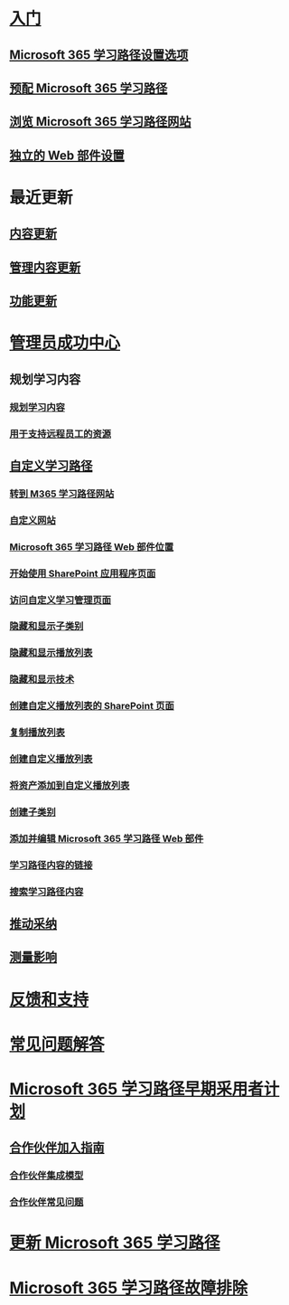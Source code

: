 # [入门](index.md)
## [Microsoft 365 学习路径设置选项](custom_setupoptions.md)
## [预配 Microsoft 365 学习路径](custom_provision.md)
## [浏览 Microsoft 365 学习路径网站](custom_exploresite.md)
## [独立的 Web 部件设置](custom_manualsetup.md)
# 最近更新 
## [内容更新](custom_contentupdates.md) 
## [管理内容更新](custom_contentupdatesmanage.md)
## [功能更新](custom_featureupdates.md)
# [管理员成功中心](custom_successcenter.md)
## 规划学习内容 
### [规划学习内容](custom_plancontent.md)
### [用于支持远程员工的资源](custom_plancontent_remoteresources.md)
## [自定义学习路径](custom_overview.md)
### [转到 M365 学习路径网站](custom_goto.md)
### [自定义网站](custom_edithelp.md)
### [Microsoft 365 学习路径 Web 部件位置](custom_whereiswebpart.md)
### [开始使用 SharePoint 应用程序页面](custom_apppages.md)
### [访问自定义学习管理页面](custom_accessadmin.md)
### [隐藏和显示子类别](custom_hideshowsub.md)
### [隐藏和显示播放列表](custom_hideshowplaylists.md)
### [隐藏和显示技术](custom_hideshowtech.md)
### [创建自定义播放列表的 SharePoint 页面](custom_createnewpage.md)
### [复制播放列表](custom_copyplaylist.md)
### [创建自定义播放列表](custom_createnewplaylist.md)
### [将资产添加到自定义播放列表](custom_addassets.md)
### [创建子类别](custom_createnewcat.md)
### [添加并编辑 Microsoft 365 学习路径 Web 部件](custom_addwebpart.md)
### [学习路径内容的链接](custom_linking.md)
### [搜索学习路径内容](custom_search.md)
## [推动采纳](driveadoption.md)
## [测量影响](custom_measureimpact.md)
# [反馈和支持](feedback.md)
# [常见问题解答](faq.md)
# [Microsoft 365 学习路径早期采用者计划](custom_partnerguide.md)
## [合作伙伴加入指南](custom_partnerguide_getfam.md)
### [合作伙伴集成模型](custom_partnerguide_contint.md) 
### [合作伙伴常见问题](custom_partner.md)
# [更新 Microsoft 365 学习路径](custom_update.md)
# [Microsoft 365 学习路径故障排除](custom_troubleshooting.md) 